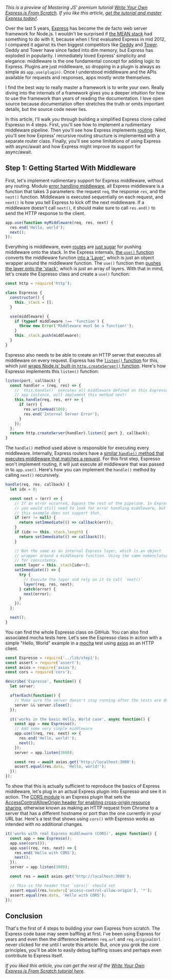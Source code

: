 *This is a preview of Mastering JS' premium tutorial [Write Your Own Express.js From Scratch](https://gumroad.com/l/tlcRd). If you like this article, [get the tutorial and master Express today!](https://gum.co/tlcRd).*

Over the last 5 years, [Express](https://www.npmjs.com/package/express) has become the de facto web server framework
for Node.js. I wouldn't be surprised if [the MEAN stack](https://www.mongodb.com/blog/post/the-mean-stack-mongodb-expressjs-angularjs-and)
had something to do with it, because when I first evaluated Express in mid 2012, I compared it against its then biggest competitors like [Geddy](http://geddyjs.org/) and [Tower](https://news.ycombinator.com/item?id=3639828). Geddy
and Tower have since faded into dim memory, but Express has exploded in popularity.
I immediately loved Express' simplicity and elegance: middleware is the one fundamental concept for adding logic to Express.
Plugins are just middleware, so dropping in a plugin is always as simple as `app.use(plugin)`. Once I understood middleware and the APIs available for requests and responses, apps mostly wrote themselves.

I find the best way to really master a framework is to write your own. Really diving into the internals of a framework gives you a deeper intuition for how to use the framework than years of reading the documentation. I love open source because documentation often stretches the truth or omits important details, but the source code never lies.

In this article, I'll walk you through building
a simplified Express clone called Espresso in 4 steps.
First, you'll see how to implement a rudimentary middleware pipeline. Then you'll see how Express implements [routing](http://expressjs.com/en/4x/api.html#router). Next, you'll see how Express' recursive routing structure is implemented with a separate router class. Finally, you'll see some limitations of using Express with async/await and how Express might improve its support for async/await.

Step 1: Getting Started With Middleware
---------------------------------------

First, let's implement rudimentary support for Express middleware, without any routing. Modulo [error handling middleware](http://expressjs.com/en/guide/error-handling.html), all Express middleware is a function
that takes 3 parameters: the request `req`, the response `res`, and the `next()` function. Middleware is executed
sequentially on each request, and `next()` is how you tell Express to kick off the next middleware. If a middleware doesn't call `next()`, it should make sure to call `res.end()` to send the HTTP response to the client.

```javascript
app.use(function myMiddleware(req, res, next) {
  res.end('Hello, world');
  next();
});
```

Everything is middleware, even [routes](http://expressjs.com/en/guide/routing.html) are [just sugar](https://github.com/expressjs/express/blob/351396f971280ab79faddcf9782ea50f4e88358d/lib/router/index.js#L491-L504) for pushing middleware onto the stack. In the Express internals, [the `use()` function](https://github.com/expressjs/express/blob/351396f971280ab79faddcf9782ea50f4e88358d/lib/router/index.js#L428) converts
the middleware function [into a 'Layer'](https://github.com/expressjs/express/blob/351396f971280ab79faddcf9782ea50f4e88358d/lib/router/index.js#L464-L468), which is just an object wrapper around the middleware function. The `use()` function then [pushes the layer onto the 'stack'](https://github.com/expressjs/express/blob/351396f971280ab79faddcf9782ea50f4e88358d/lib/router/index.js#L472), which is just an array of layers. With that in mind, let's create the Espresso class and create a `use()` function:

```javascript
const http = require('http');

class Espresso {
  constructor() {
    this._stack = [];
  }

  use(middleware) {
    if (typeof middleware !== 'function') {
      throw new Error('Middleware must be a function!');
    }
    this._stack.push(middleware);
  }
}
```

Espresso also needs to be able to create an HTTP server that executes all middleware on every request. Express has
the [`listen()` function](http://expressjs.com/en/starter/hello-world.html) for this, which just [wraps Node.js' built-in `http.createServer()` function](https://github.com/expressjs/express/blob/351396f971280ab79faddcf9782ea50f4e88358d/lib/application.js#L616-L619). Here's
how Espresso implements this `listen()` function:

```javascript
listen(port, callback) {
  const handler = (req, res) => {
    // `this.handle()` executes all middleware defined on this Espresso
    // app instance, will implement this method next!
    this.handle(req, res, err => {
      if (err) {
        res.writeHead(500);
        res.end('Internal Server Error');
      }
    });
  };
  return http.createServer(handler).listen({ port }, callback);
}
```

The `handle()` method used above is responsible for executing every middleware. Internally, Express routers have a
[similar `handle()` method that executes middleware that matches a request](https://github.com/expressjs/express/blob/351396f971280ab79faddcf9782ea50f4e88358d/lib/router/index.js#L136).
For this first step, Espresso won't implement routing, it will just execute all middleware that was passed in to `app.use()`. Here's how you can implement the `handle()` method by calling `next()` recursively.

```javascript
handle(req, res, callback) {
  let idx = 0;

  const next = (err) => {
    // If an error occurred, bypass the rest of the pipeline. In Express,
    // you would still need to look for error handling middleware, but
    // this example does not support that.
    if (err != null) {
      return setImmediate(() => callback(err));
    }
    if (idx >= this._stack.length) {
      return setImmediate(() => callback());
    }

    // Not the same as an internal Express layer, which is an object
    // wrapper around a middleware function. Using the same nomenclature
    // for consistency.
    const layer = this._stack[idx++];
    setImmediate(() => {
      try {
        // Execute the layer and rely on it to call `next()`
        layer(req, res, next);
      } catch(error) {
        next(error);
      }
    });
  };

  next();
}
```

You can find the whole Espresso class on GitHub. You can also find associated mocha tests here. Let's see the Espresso class in action with a simple "Hello, World" example in a [mocha](http://npmjs.com/package/mocha) test using [axios](https://www.npmjs.com/package/axios) as an HTTP client.

```javascript
const Espresso = require('../lib/step1');
const assert = require('assert');
const axios = require('axios');
const cors = require('cors');

describe('Espresso', function() {
  let server;

  afterEach(function() {
    // Make sure the server doesn't stay running after the tests are done
    server && server.close();
  });

  it('works in the basic Hello, World case', async function() {
    const app = new Espresso();
    // Add some very simple middleware
    app.use((req, res, next) => {
      res.end('Hello, world!');
      next();
    });
    server = app.listen(3000);

    const res = await axios.get('http://localhost:3000');
    assert.equal(res.data, 'Hello, world!');
  });
});
```

To show that this is actually sufficient to reproduce the basics of Express middleware, let's plug in an
actual Express plugin into Espresso and see it in action. The [CORS module](https://www.npmjs.com/package/cors)
is an Express plugin that sets the [AccessControlAllowOrigin header for enabling cross-origin resource sharing](https://developer.mozilla.org/en-US/docs/Web/HTTP/CORS), otherwise known as making an HTTP request from Chrome to
a server that has a different hostname or port than the one currently in your URL bar. Here's a test that shows
using `cors()` with Espresso works as intended with no additional changes.

```javascript
it('works with real Express middleware (CORS)', async function() {
  const app = new Espresso();
  app.use(cors());
  app.use((req, res, next) => {
    res.end('Hello with CORS');
    next();
  });
  server = app.listen(3000);

  const res = await axios.get('http://localhost:3000');

  // This is the header that `cors()` should set
  assert.equal(res.headers['access-control-allow-origin'], '*');
  assert.equal(res.data, 'Hello with CORS');
});
```

Conclusion
----------

That's the first of 4 steps to building your own Express from scratch. The Express code base may seem baffling at first. I've been using Express for years and even then the difference between `req.url` and `req.originalUrl` never clicked for me until I wrote this article. But, once you grok the core principles, you'll be able to easily debug baffling issues and perhaps even contribute to Express itself.

*If you liked this article, you can get the rest of the [Write Your Own Express.js From Scratch tutorial here](https://gumroad.com/l/tlcRd).*
